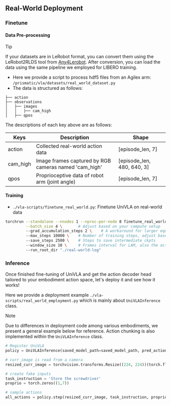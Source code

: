 ## Real-World Deployment

### Finetune

#### Data Pre-processing


> [!TIP]
>  If your datasets are in LeRobot format, you can convert them using the LeRobot2RLDS tool from [Any4Lerobot](https://github.com/Tavish9/any4lerobot). After conversion, you can load the data using the same pipeline we employed for LIBERO training.

- Here we provide a script to process hdf5 files from an Agilex arm: ```/prismatic/vla/datasets/real_world_dataset.py```
- The data is structured as follows:

```
├── action
├── observations
│   ├── images
│   │   ├── cam_high
│   ├── qpos
```

The descriptions of each key above are as follows:

| Keys     | Description                                           | Shape                       |
| -------- | ----------------------------------------------------- | --------------------------- |
| action   | Collected real-world action data                      | [episode_len, 7]            |
| cam_high | Image frames captured by RGB cameras named 'cam_high' | [episode_len,  480, 640, 3] |
| qpos     | Proprioceptive data of robot arm (joint angle)        | [episode_len, 7]            |



#### Training

- ```./vla-scripts/finetune_real_world.py```: Finetune UniVLA on real-world data



```bash
torchrun --standalone --nnodes 1 --nproc-per-node 8 finetune_real_world.py  \
         --batch_size 4 \       # Adjust based on your compute setup
         --grad_accumulation_steps 2 \    # A workaround for larger equivalent batch size
         --max_steps 10000 \    # Number of training steps, adjust based on your data volume
         --save_steps 2500 \    # Steps to save intermediate ckpts
         --window_size 10 \     # Frames interval for LAM, also the action chunk size, adjust based on your data frequency
         --run_root_dir "./real-world-log" 
```



### Inference

Once finished fine-tuning of UniVLA and get the action decoder head tailored to your embodiment action space, let's deploy it and see how it works!

Here we provide a deployment example ```./vla-scripts/real_world_employment.py``` which is mainly about `UniVLAInference` class.


> [!NOTE]
> Due to differences in deployment code among various embodiments, we present a general example below for reference. Action chunking is also implemented within the `UniVLAInference` class.

```python
# Register UniVLA 
policy = UniVLAInference(saved_model_path=saved_model_path, pred_action_horizon=12, decoder_path=decoder_path)

# curr_image is read from a camera
resized_curr_image = torchvision.transforms.Resize((224, 224))(torch.flip(curr_image[0],(1,))) # Resize + BGR2RGB (not necessary)

# create fake inputs
task_instruction = 'Store the screwdriver'
proprio = torch.zeros((1,7))

# sample actions
all_actions = policy.step(resized_curr_image, task_instruction, proprio)
```

